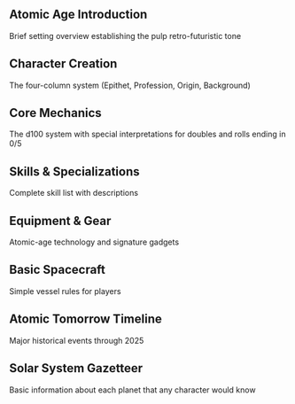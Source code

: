 ## **Atomic Age Introduction**

Brief setting overview establishing the pulp retro-futuristic tone

## **Character Creation**

The four-column system (Epithet, Profession, Origin, Background)

## **Core Mechanics**

The d100 system with special interpretations for doubles and rolls ending in 0/5

## **Skills & Specializations**

Complete skill list with descriptions

## **Equipment & Gear**

Atomic-age technology and signature gadgets

## **Basic Spacecraft** 

Simple vessel rules for players

## **Atomic Tomorrow Timeline** 

Major historical events through 2025

## **Solar System Gazetteer**

Basic information about each planet that any character would know